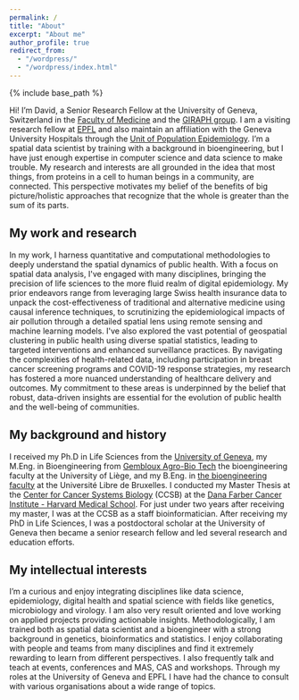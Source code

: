 ```yaml
---
permalink: /
title: "About"
excerpt: "About me"
author_profile: true
redirect_from: 
  - "/wordpress/"
  - "/wordpress/index.html"
---
```


{% include base_path %}

Hi! I’m David, a Senior Research Fellow at the University of Geneva, 
Switzerland in the [Faculty of Medicine](https://www.unige.ch/medecine/) 
and the [GIRAPH group](https://www.giraph.org/). 
I am a visiting research fellow at [EPFL](https://www.epfl.ch/labs/lgb/geome/) 
and also maintain an affiliation with the Geneva University Hospitals through 
the [Unit of Population Epidemiology](https://www.hug.ch/medecine-premier-recours/uep).
I’m a spatial data scientist by training with a background in bioengineering, 
but I have just enough expertise in computer science and data science to make trouble.
My research and interests are all grounded in the idea that most things, 
from proteins in a cell to human beings in a community, are connected. This perspective 
motivates my belief of the benefits of big picture/holistic approaches that recognize
that the whole is greater than the sum of its parts.



## My work and research
In my work, I harness quantitative and computational methodologies to deeply understand the spatial dynamics of public health. With a focus on spatial data analysis, I've engaged with many disciplines, bringing the precision of life sciences to the more fluid realm of digital epidemiology. My prior endeavors range from leveraging large Swiss health insurance data to unpack the cost-effectiveness of traditional and alternative medicine using causal inference techniques, to scrutinizing the epidemiological impacts of air pollution through a detailed spatial lens using remote sensing and machine learning models. I've also explored the vast potential of geospatial clustering in public health using diverse spatial statistics, leading to targeted interventions and enhanced surveillance practices. By navigating the complexities of health-related data, including participation in breast cancer screening programs and COVID-19 response strategies, my research has fostered a more nuanced understanding of healthcare delivery and outcomes. My commitment to these areas is underpinned by the belief that robust, data-driven insights are essential for the evolution of public health and the well-being of communities.


## My background and history
I received my Ph.D in Life Sciences from the [University of Geneva](https://lifesciencesphd.unige.ch/), my M.Eng. in Bioengineering from [Gembloux Agro-Bio Tech](https://www.gembloux.uliege.be/cms/c_4039827/en/gembloux-agro-bio-tech) the bioengineering faculty at the University of Liège, and my B.Eng. in [the bioengineering faculty](https://www.ulb.be/en/programme/ba-irbi-1) at the Université Libre de Bruxelles. I conducted my Master Thesis at the [Center for Cancer Systems Biology](https://ccsb.dana-farber.org/) (CCSB) at the [Dana Farber Cancer Institute - Harvard Medical School](https://www.dana-farber.org/). For just under two years after receiving my master, I was at the CCSB as a staff bioinformatician. After receiving my PhD in Life Sciences, I was a postdoctoral scholar at the University of Geneva then became a senior research fellow and led several research and education efforts.

## My intellectual interests
I’m a curious and enjoy integrating disciplines like data science, epidemiology, digital health and spatial science with fields like genetics, microbiology and virology. I am also very result oriented and love working on applied projects providing actionable insights. Methodologically, I am trained both as spatial data scientist and a bioengineer with a strong background in genetics, bioinformatics and statistics. I enjoy collaborating with people and teams from many disciplines and find it extremely rewarding to learn from different perspectives. I also frequently talk and teach at events, conferences and MAS, CAS and workshops. Through my roles at the University of Geneva and EPFL I have had the chance to consult with various organisations about a wide range of topics.

